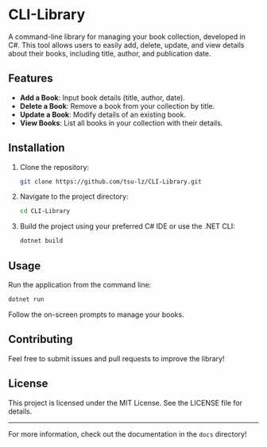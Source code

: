 # CLI-Library

A command-line library for managing your book collection, developed in C#. This tool allows users to easily add, delete, update, and view details about their books, including title, author, and publication date.

## Features

- **Add a Book**: Input book details (title, author, date).
- **Delete a Book**: Remove a book from your collection by title.
- **Update a Book**: Modify details of an existing book.
- **View Books**: List all books in your collection with their details.

## Installation

1. Clone the repository:
   ```bash
   git clone https://github.com/tsu-lz/CLI-Library.git
   ```
2. Navigate to the project directory:
   ```bash
   cd CLI-Library
   ```
3. Build the project using your preferred C# IDE or use the .NET CLI:
   ```bash
   dotnet build
   ```

## Usage

Run the application from the command line:
```bash
dotnet run
```

Follow the on-screen prompts to manage your books.

## Contributing

Feel free to submit issues and pull requests to improve the library!

## License

This project is licensed under the MIT License. See the LICENSE file for details.

---

For more information, check out the documentation in the `docs` directory!
